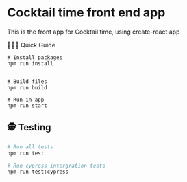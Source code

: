# Cocktail time front end app

This is the front app for Cocktail time, using create-react app

👩🏾‍💻 Quick Guide

```
# Install packages
npm run install


# Build files
npm run build

# Run in app
npm run start
```

## 🕵️ Testing

```sh
# Run all tests
npm run test

# Run cypress intergration tests
npm run test:cypress

```
